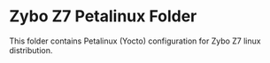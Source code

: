# Zybo Z7 Petalinux Folder

This folder contains Petalinux (Yocto) configuration for Zybo Z7 linux distribution.
